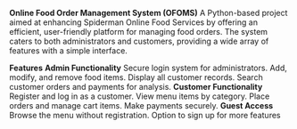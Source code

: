 **Online Food Order Management System (OFOMS)**
A Python-based project aimed at enhancing Spiderman Online Food Services by offering an efficient, user-friendly platform for managing food orders. The system caters to both administrators and customers, providing a wide array of features with a simple interface.

**Features**
**Admin Functionality**
Secure login system for administrators.
Add, modify, and remove food items.
Display all customer records.
Search customer orders and payments for analysis.
**Customer Functionality**
Register and log in as a customer.
View menu items by category.
Place orders and manage cart items.
Make payments securely.
**Guest Access**
Browse the menu without registration.
Option to sign up for more features

